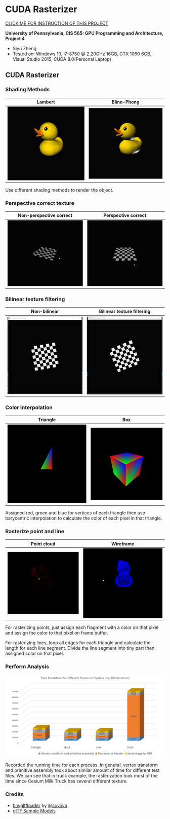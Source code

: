 CUDA Rasterizer
===============

[CLICK ME FOR INSTRUCTION OF THIS PROJECT](./INSTRUCTION.md)

**University of Pennsylvania, CIS 565: GPU Programming and Architecture, Project 4**

* Siyu Zheng
* Tested on: Windows 10, i7-8750 @ 2.20GHz 16GB, GTX 1060 6GB, Visual Studio 2015, CUDA 8.0(Personal Laptop)

## CUDA Rasterizer

### Shading Methods
| Lambert        | Blinn-Phong            |
| ------------- |:-------------:|
| ![](images/lambert.png)      | ![](images/blinn.png)   |

Use different shading methods to render the object.

### Perspective correct texture 

| Non-perspective correct        | Perspective correct             |
| ------------- |:-------------:|
| ![](images/nonperspective.gif)      | ![](images/perspective.gif)   |

### Bilinear texture filtering
| Non-bilinear       | Bilinear  texture filtering            |
| ------------- |:-------------:|
| ![](images/nobilinear.png)      | ![](images/bilinear.png)   |

### Color Interpolation
| Triangle       | Box            |
| ------------- |:-------------:|
| ![](images/triangle_color.png)      | ![](images/box_color.png)   |

Assigned red, green and blue for vertices of each triangle then use barycentric interpolation to calculate the color of each pixel in that triangle.

### Rasterize point and line
| Point cloud       | Wireframe            |
| ------------- |:-------------:|
| ![](images/point.gif)      | ![](images/line.gif)   |

For rasterizing points, just assign each fragment with a color on that pixel and assign the color to that pixel on frame buffer.

For rasterizing lines, loop all edges for each triangle and calculate the length for each line segment. Divide the line segment into tiny part then assigned color on that pixel. 

### Perform Analysis

![](images/time.png)

Recorded the running time for each process. In general, vertex transform and primitive assembly took about similar amount of time for different test files. We can see that in truck example, the rasterization took most of the time since Cesium Milk Truck has several different texture. 

### Credits

* [tinygltfloader](https://github.com/syoyo/tinygltfloader) by [@soyoyo](https://github.com/syoyo)
* [glTF Sample Models](https://github.com/KhronosGroup/glTF/blob/master/sampleModels/README.md)
